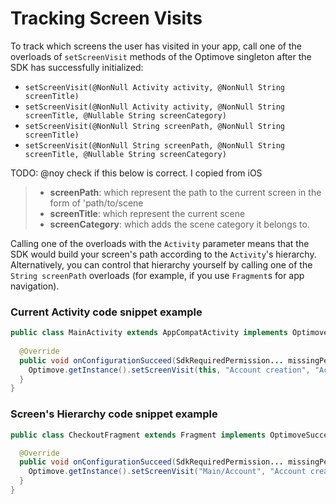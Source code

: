 # Tracking Screen Visits
To track which screens the user has visited in your app, call one of the overloads of `setScreenVisit` methods of the Optimove singleton after the SDK has successfully initialized:
- `setScreenVisit(@NonNull Activity activity, @NonNull String screenTitle)`
- `setScreenVisit(@NonNull Activity activity, @NonNull String screenTitle, @Nullable String screenCategory)`
- `setScreenVisit(@NonNull String screenPath, @NonNull String screenTitle)`
- `setScreenVisit(@NonNull String screenPath, @NonNull String screenTitle, @Nullable String screenCategory)`

TODO: @noy check if this below is correct. I copied from iOS
> - **screenPath**: which represent the path to the current screen in the form of 'path/to/scene
> - **screenTitle**: which represent the current scene
> - **screenCategory**: which adds the scene category it belongs to. 

Calling one of the overloads with the `Activity` parameter means that the SDK would build your screen's path according to the `Activity`'s hierarchy. Alternatively, you can control that hierarchy yourself by calling one of the `String screenPath` overloads (for example, if you use `Fragment`s for app navigation).

### Current Activity code snippet example

```java
public class MainActivity extends AppCompatActivity implements OptimoveSuccessStateListener {
  
  @Override
  public void onConfigurationSucceed(SdkRequiredPermission... missingPermissions) {
    Optimove.getInstance().setScreenVisit(this, "Account creation", "Accounts");
  }
}
```

### Screen's Hierarchy code snippet example

```java
public class CheckoutFragment extends Fragment implements OptimoveSuccessStateListener {

  @Override
  public void onConfigurationSucceed(SdkRequiredPermission... missingPermissions) {
    Optimove.getInstance().setScreenVisit("Main/Account", "Account creation", "Accounts");
  }
}
```
